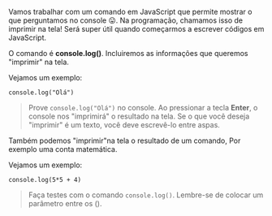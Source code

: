 Vamos trabalhar com um comando em JavaScript que permite mostrar o que perguntamos no console :stuck_out_tongue:. Na programação, chamamos isso de imprimir na tela! Será super útil quando começarmos a escrever códigos em JavaScript.
 

O comando é **console.log()**. Incluiremos as informações que queremos "imprimir" na tela.


Vejamos um exemplo:

```
console.log("Olá")
```

> Prove `console.log("Olá")` no console.
Ao pressionar a tecla  **Enter**, o console nos "imprimirá" o resultado na tela. 
Se o que você deseja "imprimir" é um texto, você deve escrevê-lo entre aspas.

Também podemos "imprimir"na tela o resultado de um comando, Por exemplo uma conta matemática. 

Vejamos um exemplo:

```
console.log(5*5 + 4)
```

> Faça testes com o comando `console.log()`. Lembre-se de colocar um parâmetro entre os ().
